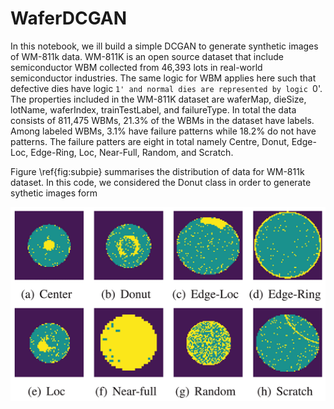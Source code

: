 # WaferDCGAN
In this notebook, we ill build a simple DCGAN to generate synthetic images of WM-811k data. WM-811K is an open source dataset that include semiconductor WBM collected from 46,393 lots in real-world semiconductor industries. The same logic for WBM applies here such that defective dies have logic `1' and normal dies are represented by logic `0'. The properties included in the WM-811K dataset are waferMap, dieSize, lotName, waferIndex, trainTestLabel, and failureType. In total the data consists of 811,475 WBMs, 21.3% of the WBMs in the dataset have labels. Among labeled WBMs, 3.1% have failure patterns while 18.2\% do not have patterns. The failure patters are eight in total namely Centre, Donut, Edge-Loc, Edge-Ring, Loc, Near-Full, Random, and Scratch. 



Figure \ref{fig:subpie} summarises the distribution of data for WM-811k dataset. In this code, we considered the Donut class in order to generate sythetic images form

![alt text](https://github.com/AbuEbayyeh/waferDCGAN/blob/main/images/wm811k.PNG)

